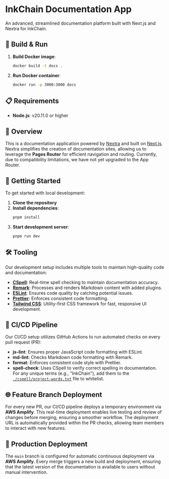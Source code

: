 # InkChain Documentation App

An advanced, streamlined documentation platform built with Next.js and Nextra for InkChain.

## 🚀 Build & Run

1. **Build Docker image**:
   ```bash
   docker build -t docs .
   ```

2. **Run Docker container**:
   ```bash
   docker run -p 3000:3000 docs
   ```

## 📋 Requirements

- **Node.js**: v20.11.0 or higher

## 📖 Overview

This is a documentation application powered by [Nextra](https://nextra.site/) and built on [Next.js](https://nextjs.org/). Nextra simplifies the creation of documentation sites, allowing us to leverage the **Pages Router** for efficient navigation and routing. Currently, due to compatibility limitations, we have not yet upgraded to the App Router.

## 🏁 Getting Started

To get started with local development:

1. **Clone the repository**
2. **Install dependencies**:
   ```bash
   pnpm install
   ```
3. **Start development server**:
   ```bash
   pnpm run dev
   ```

## 🛠 Tooling

Our development setup includes multiple tools to maintain high-quality code and documentation:

- **[CSpell](https://cspell.org/)**: Real-time spell checking to maintain documentation accuracy.
- **[Remark](https://remark.js.org/)**: Processes and renders Markdown content with added plugins.
- **[ESLint](https://eslint.org/)**: Ensures code quality by catching potential issues.
- **[Prettier](https://prettier.io/)**: Enforces consistent code formatting.
- **[Tailwind CSS](https://tailwindcss.com/)**: Utility-first CSS framework for fast, responsive UI development.

## 🚦 CI/CD Pipeline

Our CI/CD setup utilizes GitHub Actions to run automated checks on every pull request (PR):

- **js-lint**: Ensures proper JavaScript code formatting with ESLint.
- **md-lint**: Checks Markdown code formatting with Remark.
- **format**: Enforces consistent code style with Prettier.
- **spell-check**: Uses CSpell to verify correct spelling in documentation. For any unique terms (e.g., "InkChain"), add them to the [`./cspell/project-words.txt`](./cspell/project-words.txt) file to whitelist.

## 🌐 Feature Branch Deployment

For every new PR, our CI/CD pipeline deploys a temporary environment via **AWS Amplify**. This real-time deployment enables live testing and review of changes before merging, ensuring a smoother workflow. The deployment URL is automatically provided within the PR checks, allowing team members to interact with new features.

## 🚀 Production Deployment

The `main` branch is configured for automatic continuous deployment via **AWS Amplify**. Every merge triggers a new build and deployment, ensuring that the latest version of the documentation is available to users without manual intervention.
